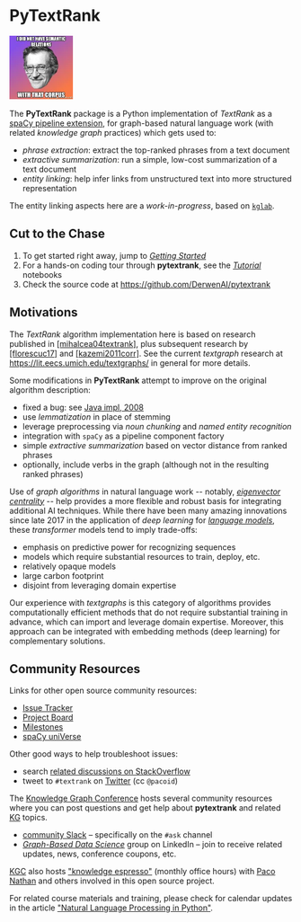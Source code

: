 # PyTextRank

<img src="assets/logo.png" width="113" alt="I did not have semantic relations with that corpus"/>

The **PyTextRank** package is a Python implementation of *TextRank* as a
[spaCy pipeline extension](https://spacy.io/universe/project/spacy-pytextrank),
for graph-based natural language work (with related *knowledge graph*
practices) which gets used to:

  - *phrase extraction*: extract the top-ranked phrases from a text document
  - *extractive summarization*: run a simple, low-cost summarization of a text document
  - *entity linking*: help infer links from unstructured text into more structured representation

The entity linking aspects here are a *work-in-progress*, based on
[`kglab`](https://github.com/DerwenAI/kglab).


## Cut to the Chase

  1. To get started right away, jump to [*Getting Started*](start/)
  1. For a hands-on coding tour through **pytextrank**, see the [*Tutorial*](tutorial/) notebooks
  1. Check the source code at <https://github.com/DerwenAI/pytextrank>


## Motivations

The *TextRank* algorithm implementation here is based on research
published in
[[mihalcea04textrank]](biblio/#mihalcea04textrank),
plus subsequent research by
[[florescuc17]](biblio/#florescuc17)
and
[[kazemi2011corr]](biblio/#kazemi2011corr).
See the current *textgraph* research at <https://lit.eecs.umich.edu/textgraphs/>
in general for more details.

Some modifications in **PyTextRank** attempt to improve on the
original algorithm description:

  - fixed a bug: see [Java impl, 2008](https://github.com/ceteri/textrank)
  - use *lemmatization* in place of stemming
  - leverage preprocessing via *noun chunking* and *named entity recognition*
  - integration with `spaCy` as a pipeline component factory
  - simple *extractive summarization* based on vector distance from ranked phrases
  - optionally, include verbs in the graph (although not in the resulting ranked phrases)

Use of *graph algorithms* in natural language work -- notably,
[*eigenvector centrality*](https://demonstrations.wolfram.com/NetworkCentralityUsingEigenvectors/)
-- help provides a more flexible and robust basis for integrating
additional AI techniques.
While there have been many amazing innovations since late 2017 
in the application of *deep learning* for
[*language models*](http://nlpprogress.com/english/language_modeling.html),
these *transformer* models tend to imply trade-offs:

  * emphasis on predictive power for recognizing sequences
  * models which require substantial resources to train, deploy, etc.
  * relatively opaque models
  * large carbon footprint
  * disjoint from leveraging domain expertise

Our experience with *textgraphs* is this category of algorithms
provides computationally efficient methods that do not require
substantial training in advance, which can import and leverage 
domain expertise.
Moreover, this approach can be integrated with embedding methods
(deep learning) for complementary solutions.


## Community Resources

Links for other open source community resources:

  * [Issue Tracker](https://github.com/DerwenAI/pytextrank/issues)
  * [Project Board](https://github.com/DerwenAI/pytextrank/projects/1)
  * [Milestones](https://github.com/DerwenAI/pytextrank/milestones)
  * [spaCy uniVerse](https://spacy.io/universe/project/spacy-pytextrank)

Other good ways to help troubleshoot issues:

  - search [related discussions on StackOverflow](https://stackoverflow.com/search?q=pytextrank)
  - tweet to `#textrank` on [Twitter](https://twitter.com/search?q=%23textrank) (cc `@pacoid`)

The [Knowledge Graph Conference](glossary/#knowledge-graph-conference)
hosts several community resources where you can post questions and 
get help about **pytextrank** and related
[KG](glossary/#kg)
topics.

  * [community Slack](https://knowledgegraphconf.slack.com/ssb/redirect) – specifically on the `#ask` channel
  * [*Graph-Based Data Science*](https://www.linkedin.com/groups/6725785/) group on LinkedIn – join to receive related updates, news, conference coupons, etc.

[KGC](glossary/#knowledge-graph-conference)
also hosts 
["knowledge espresso"](https://www.notion.so/KG-Community-Events-Calendar-8aacbe22efa94d9b8b39b7288e22c2d3)
(monthly office hours) with [Paco Nathan](ack/#project-lead) 
and others involved in this open source project.

For related course materials and training, please check for calendar
updates in the article
["Natural Language Processing in Python"](https://medium.com/derwen/natural-language-processing-in-python-832b0a99791b).
